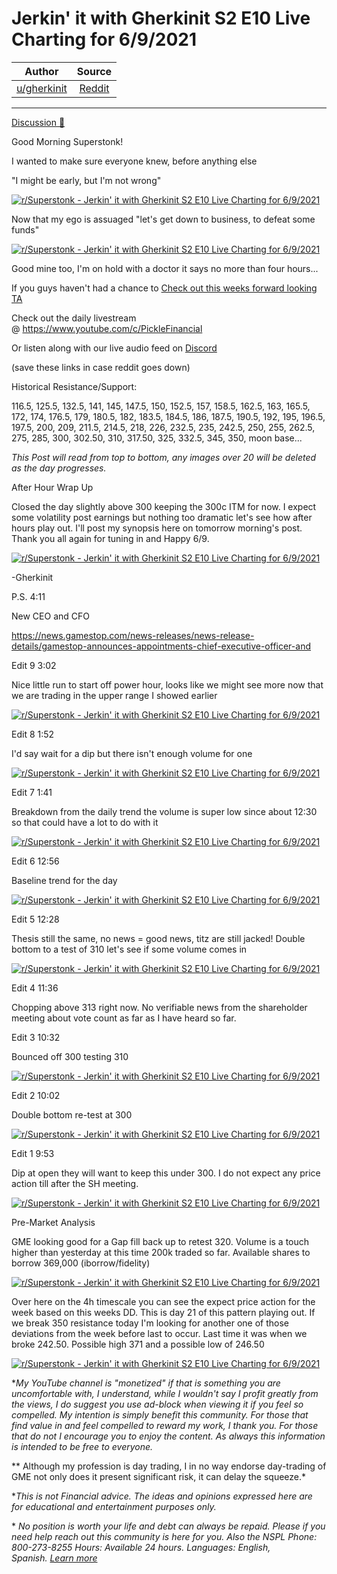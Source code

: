 Jerkin' it with Gherkinit S2 E10 Live Charting for 6/9/2021
===========================================================

| Author       | Source       | 
| :-------------: |:-------------:|
|  [u/gherkinit](https://www.reddit.com/user/gherkinit/) | [Reddit](https://www.reddit.com/r/Superstonk/comments/nvv9l7/jerkin_it_with_gherkinit_s2_e10_live_charting_for/) | 

---

[Discussion 🦍](https://www.reddit.com/r/Superstonk/search?q=flair_name%3A%22Discussion%20%F0%9F%A6%8D%22&restrict_sr=1)

Good Morning Superstonk!

I wanted to make sure everyone knew, before anything else

"I might be early, but I'm not wrong"

[![r/Superstonk - Jerkin' it with Gherkinit S2 E10 Live Charting for 6/9/2021](https://preview.redd.it/bakefjw9j8471.png?width=837&format=png&auto=webp&s=53390d67b478c711a666469c8aea77799a261c0e)](https://preview.redd.it/bakefjw9j8471.png?width=837&format=png&auto=webp&s=53390d67b478c711a666469c8aea77799a261c0e)

Now that my ego is assuaged "let's get down to business, to defeat some funds"

[![r/Superstonk - Jerkin' it with Gherkinit S2 E10 Live Charting for 6/9/2021](https://preview.redd.it/uak5dnwnj8471.png?width=500&format=png&auto=webp&s=d8f7f80cf92df622d2b773b6c263a214453ec0e3)](https://preview.redd.it/uak5dnwnj8471.png?width=500&format=png&auto=webp&s=d8f7f80cf92df622d2b773b6c263a214453ec0e3)

Good mine too, I'm on hold with a doctor it says no more than four hours...

If you guys haven't had a chance to [Check out this weeks forward looking TA](https://www.reddit.com/r/Superstonk/comments/ntsm5a/jerkin_it_with_gherkinit_forward_looking_ta_for/)

Check out the daily livestream @ <https://www.youtube.com/c/PickleFinancial>

Or listen along with our live audio feed on [Discord](https://discord.gg/HbqnUVsSrH)

(save these links in case reddit goes down)

Historical Resistance/Support:

116.5, 125.5, 132.5, 141, 145, 147.5, 150, 152.5, 157, 158.5, 162.5, 163, 165.5, 172, 174, 176.5, 179, 180.5, 182, 183.5, 184.5, 186, 187.5, 190.5, 192, 195, 196.5, 197.5, 200, 209, 211.5, 214.5, 218, 226, 232.5, 235, 242.5, 250, 255, 262.5, 275, 285, 300, 302.50, 310, 317.50, 325, 332.5, 345, 350, moon base...

*This Post will read from top to bottom, any images over 20 will be deleted as the day progresses.*

After Hour Wrap Up

Closed the day slightly above 300 keeping the 300c ITM for now. I expect some volatility post earnings but nothing too dramatic let's see how after hours play out. I'll post my synopsis here on tomorrow morning's post. Thank you all again for tuning in and Happy 6/9.

[![r/Superstonk - Jerkin' it with Gherkinit S2 E10 Live Charting for 6/9/2021](https://preview.redd.it/3wmmq27sqa471.png?width=728&format=png&auto=webp&s=b6f80f78ae9f6fa4a8a5be1f818f4aed193fa377)](https://preview.redd.it/3wmmq27sqa471.png?width=728&format=png&auto=webp&s=b6f80f78ae9f6fa4a8a5be1f818f4aed193fa377)

-Gherkinit

P.S. 4:11

New CEO and CFO

<https://news.gamestop.com/news-releases/news-release-details/gamestop-announces-appointments-chief-executive-officer-and>

Edit 9 3:02

Nice little run to start off power hour, looks like we might see more now that we are trading in the upper range I showed earlier

[![r/Superstonk - Jerkin' it with Gherkinit S2 E10 Live Charting for 6/9/2021](https://preview.redd.it/7v3ycqmwfa471.png?width=1545&format=png&auto=webp&s=601118d8860f9f32e5cc2b7765f1999ad43b3532)](https://preview.redd.it/7v3ycqmwfa471.png?width=1545&format=png&auto=webp&s=601118d8860f9f32e5cc2b7765f1999ad43b3532)

Edit 8 1:52

I'd say wait for a dip but there isn't enough volume for one

[![r/Superstonk - Jerkin' it with Gherkinit S2 E10 Live Charting for 6/9/2021](https://preview.redd.it/a9p1wffa3a471.png?width=711&format=png&auto=webp&s=132482b4132b61da9ad6604b5520667c2eeda695)](https://preview.redd.it/a9p1wffa3a471.png?width=711&format=png&auto=webp&s=132482b4132b61da9ad6604b5520667c2eeda695)

Edit 7 1:41

Breakdown from the daily trend the volume is super low since about 12:30 so that could have a lot to do with it

[![r/Superstonk - Jerkin' it with Gherkinit S2 E10 Live Charting for 6/9/2021](https://preview.redd.it/6s45hacj1a471.png?width=1507&format=png&auto=webp&s=8e0b8a1bc8796b1679467e1f500e03d3176b9fd6)](https://preview.redd.it/6s45hacj1a471.png?width=1507&format=png&auto=webp&s=8e0b8a1bc8796b1679467e1f500e03d3176b9fd6)

Edit 6 12:56

Baseline trend for the day

[![r/Superstonk - Jerkin' it with Gherkinit S2 E10 Live Charting for 6/9/2021](https://preview.redd.it/zi42cjd9t9471.png?width=1547&format=png&auto=webp&s=df1ecac27c63b4b7bd1bf88ba07b7edc952b4c92)](https://preview.redd.it/zi42cjd9t9471.png?width=1547&format=png&auto=webp&s=df1ecac27c63b4b7bd1bf88ba07b7edc952b4c92)

Edit 5 12:28

Thesis still the same, no news = good news, titz are still jacked! Double bottom to a test of 310 let's see if some volume comes in

[![r/Superstonk - Jerkin' it with Gherkinit S2 E10 Live Charting for 6/9/2021](https://preview.redd.it/rayldgtho9471.png?width=1557&format=png&auto=webp&s=6628fd6cfa07e639ce9e233c54f5b84e67b87c0a)](https://preview.redd.it/rayldgtho9471.png?width=1557&format=png&auto=webp&s=6628fd6cfa07e639ce9e233c54f5b84e67b87c0a)

Edit 4 11:36

Chopping above 313 right now. No verifiable news from the shareholder meeting about vote count as far as I have heard so far.

Edit 3 10:32

Bounced off 300 testing 310

[![r/Superstonk - Jerkin' it with Gherkinit S2 E10 Live Charting for 6/9/2021](https://preview.redd.it/3e4hxj9q39471.png?width=1544&format=png&auto=webp&s=105cb5915a59a1eb2ea28324b42c36c82649bbcf)](https://preview.redd.it/3e4hxj9q39471.png?width=1544&format=png&auto=webp&s=105cb5915a59a1eb2ea28324b42c36c82649bbcf)

Edit 2 10:02

Double bottom re-test at 300

[![r/Superstonk - Jerkin' it with Gherkinit S2 E10 Live Charting for 6/9/2021](https://preview.redd.it/2blcqi69y8471.png?width=1548&format=png&auto=webp&s=de8b9c570813eddfd04e2c07a088bf704cd8de3c)](https://preview.redd.it/2blcqi69y8471.png?width=1548&format=png&auto=webp&s=de8b9c570813eddfd04e2c07a088bf704cd8de3c)

Edit 1 9:53

Dip at open they will want to keep this under 300. I do not expect any price action till after the SH meeting.

[![r/Superstonk - Jerkin' it with Gherkinit S2 E10 Live Charting for 6/9/2021](https://preview.redd.it/d7ge4hkmw8471.png?width=1335&format=png&auto=webp&s=d073ea5e9a0a7e499fea1a6b097f6566b9a29616)](https://preview.redd.it/d7ge4hkmw8471.png?width=1335&format=png&auto=webp&s=d073ea5e9a0a7e499fea1a6b097f6566b9a29616)

Pre-Market Analysis

GME looking good for a Gap fill back up to retest 320. Volume is a touch higher than yesterday at this time 200k traded so far. Available shares to borrow 369,000 (iborrow/fidelity)

[![r/Superstonk - Jerkin' it with Gherkinit S2 E10 Live Charting for 6/9/2021](https://preview.redd.it/szzs5a8wk8471.png?width=1543&format=png&auto=webp&s=b89537a8e4af517d601933c6716fdcac99669032)](https://preview.redd.it/szzs5a8wk8471.png?width=1543&format=png&auto=webp&s=b89537a8e4af517d601933c6716fdcac99669032)

Over here on the 4h timescale you can see the expect price action for the week based on this weeks DD. This is day 21 of this pattern playing out. If we break 350 resistance today I'm looking for another one of those deviations from the week before last to occur. Last time it was when we broke 242.50. Possible high 371 and a possible low of 246.50

[![r/Superstonk - Jerkin' it with Gherkinit S2 E10 Live Charting for 6/9/2021](https://preview.redd.it/d5doxrjam8471.png?width=1548&format=png&auto=webp&s=1d47ca441a3e4fc7ffa2d1d81eea4d4814039488)](https://preview.redd.it/d5doxrjam8471.png?width=1548&format=png&auto=webp&s=1d47ca441a3e4fc7ffa2d1d81eea4d4814039488)

**My YouTube channel is "monetized" if that is something you are uncomfortable with, I understand, while I wouldn't say I profit greatly from the views, I do suggest you use ad-block when viewing it if you feel so compelled.* *My intention is simply benefit this community. For those that find value in and feel compelled to reward my work, I thank you. For those that do not I encourage you to enjoy the content. As always this information is intended to be free to everyone.*

** Although my profession is day trading, I in no way endorse day-trading of GME not only does it present significant risk, it can delay the squeeze.*

**This is not Financial advice. The ideas and opinions expressed here are for educational and entertainment purposes only.*

* *No position is worth your life and debt can always be repaid. Please if you need help reach out this community is here for you. Also the NSPL Phone: 800-273-8255 Hours: Available 24 hours. Languages: English, Spanish.* [*Learn more*](https://suicidepreventionlifeline.org/)
